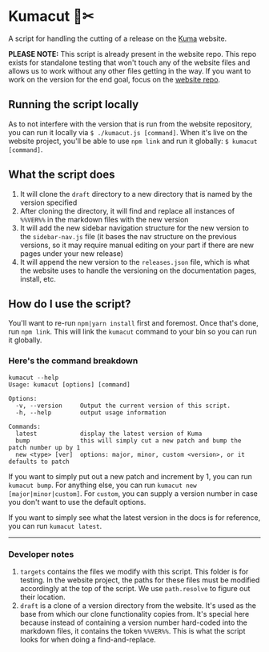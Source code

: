 # Kumacut 🐻✂

A script for handling the cutting of a release on the [Kuma](https://kuma.io/) website.

**PLEASE NOTE:** This script is already present in the website repo. This repo exists for standalone testing that won't touch any of the website files and allows us to work without any other files getting in the way. If you want to work on the version for the end goal, focus on the [website repo](https://github.com/Kong/kuma-website/).

## Running the script locally

As to not interfere with the version that is run from the website repository, you can run it locally via `$ ./kumacut.js [command]`. When it's live on the website project, you'll be able to use `npm link` and run it globally: `$ kumacut [command]`.

## What the script does

1. It will clone the `draft` directory to a new directory that is named by the version specified
2. After cloning the directory, it will find and replace all instances of `%%VER%%` in the markdown files with the new version
3. It will add the new sidebar navigation structure for the new version to the `sidebar-nav.js` file (it bases the nav structure on the previous versions, so it may require manual editing on your part if there are new pages under your new release)
4. It will append the new version to the `releases.json` file, which is what the website uses to handle the versioning on the documentation pages, install, etc.

## How do I use the script?

You'll want to re-run `npm|yarn install` first and foremost. Once that's done, run `npm link`. This will link the `kumacut` command to your bin so you can run it globally.

### Here's the command breakdown

```
kumacut --help
Usage: kumacut [options] [command]

Options:
  -v, --version     Output the current version of this script.
  -h, --help        output usage information

Commands:
  latest            display the latest version of Kuma
  bump              this will simply cut a new patch and bump the patch number up by 1
  new <type> [ver]  options: major, minor, custom <version>, or it defaults to patch
```

If you want to simply put out a new patch and increment by 1, you can run `kumacut bump`. For anything else, you can run `kumacut new [major|minor|custom]`. For `custom`, you can supply a version number in case you don't want to use the default options.

If you want to simply see what the latest version in the docs is for reference, you can run `kumacut latest`.

---

### Developer notes

1. `targets` contains the files we modify with this script. This folder is for testing. In the website project, the paths for these files must be modified accordingly at the top of the script. We use `path.resolve` to figure out their location.
2. `draft` is a clone of a version directory from the website. It's used as the base from which our clone functionality copies from. It's special here because instead of containing a version number hard-coded into the markdown files, it contains the token `%%VER%%`. This is what the script looks for when doing a find-and-replace.
